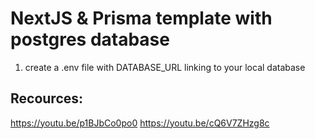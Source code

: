 # NextJS & Prisma template with postgres database

1. create a .env file with DATABASE_URL linking to your local database

## Recources:

https://youtu.be/p1BJbCo0po0
https://youtu.be/cQ6V7ZHzg8c